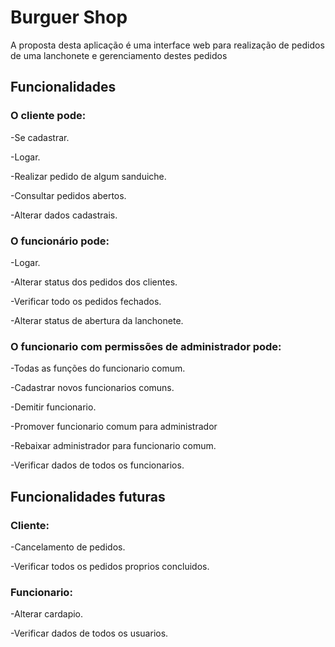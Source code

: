 # **Burguer Shop**
A proposta desta aplicação é uma interface web para realização de pedidos de uma lanchonete e gerenciamento destes pedidos

## Funcionalidades
### O cliente pode:

-Se cadastrar.

-Logar.

-Realizar pedido de algum sanduiche.

-Consultar pedidos abertos.

-Alterar dados cadastrais.


### O funcionário pode:
-Logar.

-Alterar status dos pedidos dos clientes.

-Verificar todo os pedidos fechados.

-Alterar status de abertura da lanchonete.


### O funcionario com permissões de administrador pode:
-Todas as funções do funcionario comum.

-Cadastrar novos funcionarios comuns.

-Demitir funcionario.

-Promover funcionario comum para administrador

-Rebaixar administrador para funcionario comum.

-Verificar dados de todos os funcionarios.


## Funcionalidades futuras

### Cliente:

-Cancelamento de pedidos.

-Verificar todos os pedidos proprios concluidos.

### Funcionario:

-Alterar cardapio.

-Verificar dados de todos os usuarios.

